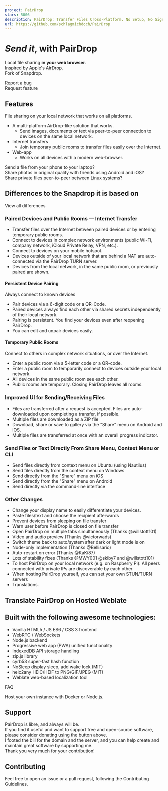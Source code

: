 ```yaml
---
project: PairDrop
stars: 5006
description: PairDrop: Transfer Files Cross-Platform. No Setup, No Signup.
url: https://github.com/schlagmichdoch/PairDrop
---
```


_Send it_, with PairDrop
========================

Local file sharing **in your web browser**.  
Inspired by Apple's AirDrop.  
Fork of Snapdrop.  
  
Report a bug  
Request feature

  

Features
--------

File sharing on your local network that works on all platforms.

-   A multi-platform AirDrop-like solution that works.
    -   Send images, documents or text via peer-to-peer connection to devices on the same local network.
-   Internet transfers
    -   Join temporary public rooms to transfer files easily over the Internet.
-   Web-app
    -   Works on all devices with a modern web-browser.

Send a file from your phone to your laptop?  
Share photos in original quality with friends using Android and iOS?  
Share private files peer-to-peer between Linux systems?

Differences to the Snapdrop it is based on
------------------------------------------

View all differences

### Paired Devices and Public Rooms — Internet Transfer

-   Transfer files over the Internet between paired devices or by entering temporary public rooms.
-   Connect to devices in complex network environments (public Wi-Fi, company network, iCloud Private Relay, VPN, etc.).
-   Connect to devices on your mobile hotspot.
-   Devices outside of your local network that are behind a NAT are auto-connected via the PairDrop TURN server.
-   Devices from the local network, in the same public room, or previously paired are shown.

#### Persistent Device Pairing

Always connect to known devices

-   Pair devices via a 6-digit code or a QR-Code.
-   Paired devices always find each other via shared secrets independently of their local network.
-   Pairing is persistent. You find your devices even after reopening PairDrop.
-   You can edit and unpair devices easily.

#### Temporary Public Rooms

Connect to others in complex network situations, or over the Internet.

-   Enter a public room via a 5-letter code or a QR-code.
-   Enter a public room to temporarily connect to devices outside your local network.
-   All devices in the same public room see each other.
-   Public rooms are temporary. Closing PairDrop leaves all rooms.

### Improved UI for Sending/Receiving Files

-   Files are transferred after a request is accepted. Files are auto-downloaded upon completing a transfer, if possible.
-   Multiple files are downloaded as a ZIP file
-   Download, share or save to gallery via the "Share" menu on Android and iOS.
-   Multiple files are transferred at once with an overall progress indicator.

### Send Files or Text Directly From Share Menu, Context Menu or CLI

-   Send files directly from context menu on Ubuntu (using Nautilus)
-   Send files directly from the context menu on Windows
-   Send directly from the "Share" menu on iOS
-   Send directly from the "Share" menu on Android
-   Send directly via the command-line interface

### Other Changes

-   Change your display name to easily differentiate your devices.
-   Paste files/text and choose the recipient afterwards
-   Prevent devices from sleeping on file transfer
-   Warn user before PairDrop is closed on file transfer
-   Open PairDrop on multiple tabs simultaneously (Thanks @willstott101)
-   Video and audio preview (Thanks @victorwads)
-   Switch theme back to auto/system after dark or light mode is on
-   Node-only implementation (Thanks @Bellisario)
-   Auto-restart on error (Thanks @KaKi87)
-   Lots of stability fixes (Thanks @MWY001 @skiby7 and @willstott101)
-   To host PairDrop on your local network (e.g. on Raspberry Pi): All peers connected with private IPs are discoverable by each other
-   When hosting PairDrop yourself, you can set your own STUN/TURN servers
-   Translations.

Translate PairDrop on Hosted Weblate
------------------------------------

Built with the following awesome technologies:
----------------------------------------------

-   Vanilla HTML5 / JS ES6 / CSS 3 frontend
-   WebRTC / WebSockets
-   Node.js backend
-   Progressive web app (PWA) unified functionality
-   IndexedDB API storage handling
-   zip.js library
-   cyrb53 super-fast hash function
-   NoSleep display sleep, add wake lock (MIT)
-   heic2any HEIC/HEIF to PNG/GIF/JPEG (MIT)
-   Weblate web-based localization tool

FAQ

Host your own instance with Docker or Node.js.

Support
-------

  
  

PairDrop is libre, and always will be.  
If you find it useful and want to support free and open-source software, please consider donating using the button above.  
I footed the bill for the domain and the server, and you can help create and maintain great software by supporting me.  
Thank you very much for your contribution!

Contributing
------------

Feel free to open an issue or a pull request, following the Contributing Guidelines.
